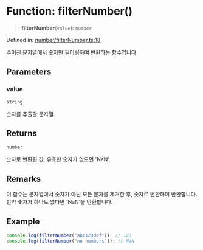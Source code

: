 # Function: filterNumber()

> **filterNumber**(`value`): `number`

Defined in: [number/filterNumber.ts:18](https://github.com/modern-library-how/how.js/blob/249a8a317fb7b78797daf1e1a1c329e2704e099a/src/number/filterNumber.ts#L18)

주어진 문자열에서 숫자만 필터링하여 반환하는 함수입니다.

## Parameters

### value

`string`

숫자를 추출할 문자열.

## Returns

`number`

숫자로 변환된 값. 유효한 숫자가 없으면 'NaN'.

## Remarks

이 함수는 문자열에서 숫자가 아닌 모든 문자를 제거한 후,
숫자로 변환하여 반환합니다. 만약 숫자가 하나도 없다면 'NaN'을 반환합니다.

## Example

```ts
console.log(filterNumber("abc123def")); // 123
console.log(filterNumber("no numbers")); // NaN
```
